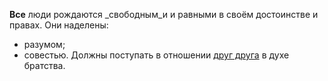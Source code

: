 **Все** люди рождаются _свободным_и и равными в своём достоинстве и правах.
Они наделены:
* разумом;
* совестью.
Должны поступать в отношении [друг друга](https://en.wiktionary.org/wiki/друг_друга) в духе братства.
